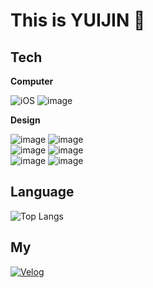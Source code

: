 # This is YUIJIN 🐻


## **Tech**
**Computer**

![iOS](https://img.shields.io/badge/iOS-000000?style=for-the-badge&logo=ios&logoColor=white) ![image](https://img.shields.io/badge/Swift-FA7343?style=for-the-badge&logo=swift&logoColor=white)

 
**Design**

![image](https://img.shields.io/badge/Figma-F24E1E?style=for-the-badge&logo=figma&logoColor=white) ![image](https://img.shields.io/badge/Adobe%20Premiere%20Pro-9999FF?style=for-the-badge&logo=Adobe%20Premiere%20Pro&logoColor=white)<br/>
![image](https://img.shields.io/badge/Adobe%20Illustrator-FF9A00?style=for-the-badge&logo=adobe%20illustrator&logoColor=white) ![image](https://img.shields.io/badge/Adobe%20InDesign-FF3366?style=for-the-badge&logo=Adobe%20InDesign&logoColor=white) <br/> ![image](https://img.shields.io/badge/Adobe%20Photoshop-31A8FF?style=for-the-badge&logo=Adobe%20Photoshop&logoColor=black) ![image](https://img.shields.io/badge/Adobe%20after%20affects-CF96FD?style=for-the-badge&logo=Adobe%20after%20effects&logoColor=393665)
  


## **Language**

![Top Langs](https://github-readme-stats.vercel.app/api/top-langs/?username=ljining&layout=compact)



## **My**

[![Velog](http://img.shields.io/badge/-Velog-black?style=flat&logo=velog)](https://velog.io/@108book/posts)


